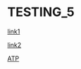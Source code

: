 # TESTING_5

[link1](https://google.com)

[link2](https://www.ucsd.edu)

[ATP](www.link.com/()/hjewenelwnuwlekun)